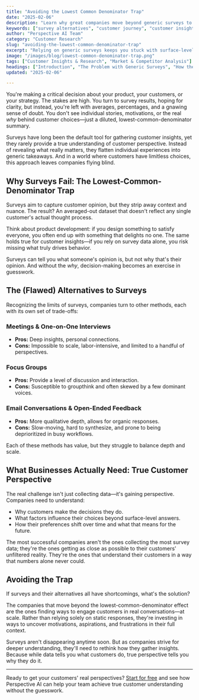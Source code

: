 ```yaml
---
title: "Avoiding the Lowest Common Denominator Trap"
date: "2025-02-06"
description: "Learn why great companies move beyond generic surveys to uncover deeper customer insights—and how to avoid the lowest common denominator trap in your decision-making."
keywords: ["survey alternatives", "customer journey", "customer insights", "qualitative research", "customer understanding", "decision-making", "B2B SaaS", "AI in research"]
author: "Perspective AI Team"
category: "Customer Research"
slug: "avoiding-the-lowest-common-denominator-trap"
excerpt: "Relying on generic surveys keeps you stuck with surface-level data. Find out how winning teams escape the lowest common denominator trap and unlock richer, more actionable customer insights."
image: "/images/blog/lowest-common-denominator-trap.png"
tags: ["Customer Insights & Research", "Market & Competitor Analysis"]
headings: ["Introduction", "The Problem with Generic Surveys", "How the Trap Limits Growth", "A Better Path: Qualitative Insights", "Making Smarter Decisions with Better Data"]
updated: "2025-02-06"

---
```


You're making a critical decision about your product, your customers, or your strategy. The stakes are high. You turn to survey results, hoping for clarity, but instead, you're left with averages, percentages, and a gnawing sense of doubt. You don't see individual stories, motivations, or the real *why* behind customer choices—just a diluted, lowest-common-denominator summary. 

Surveys have long been the default tool for gathering customer insights, yet they rarely provide a true understanding of customer perspective. Instead of revealing what really matters, they flatten individual experiences into generic takeaways. And in a world where customers have limitless choices, this approach leaves companies flying blind.

## Why Surveys Fail: The Lowest-Common-Denominator Trap

Surveys aim to capture customer opinion, but they strip away context and nuance. The result? An averaged-out dataset that doesn't reflect any single customer's actual thought process. 

Think about product development: if you design something to satisfy everyone, you often end up with something that delights no one. The same holds true for customer insights—if you rely on survey data alone, you risk missing what truly drives behavior.

Surveys can tell you what someone's opinion is, but not why that's their opinion. And without the *why*, decision-making becomes an exercise in guesswork.

## The (Flawed) Alternatives to Surveys

Recognizing the limits of surveys, companies turn to other methods, each with its own set of trade-offs:

### **Meetings & One-on-One Interviews**
- **Pros:** Deep insights, personal connections.
- **Cons:** Impossible to scale, labor-intensive, and limited to a handful of perspectives.

### **Focus Groups**
- **Pros:** Provide a level of discussion and interaction.
- **Cons:** Susceptible to groupthink and often skewed by a few dominant voices.

### **Email Conversations & Open-Ended Feedback**
- **Pros:** More qualitative depth, allows for organic responses.
- **Cons:** Slow-moving, hard to synthesize, and prone to being deprioritized in busy workflows.

Each of these methods has value, but they struggle to balance depth and scale. 

## What Businesses Actually Need: True Customer Perspective

The real challenge isn't just collecting data—it's gaining perspective. Companies need to understand:
- Why customers make the decisions they do.
- What factors influence their choices beyond surface-level answers.
- How their preferences shift over time and what that means for the future.

The most successful companies aren't the ones collecting the most survey data; they're the ones getting as close as possible to their customers' unfiltered reality. They're the ones that understand their customers in a way that numbers alone never could.

## Avoiding the Trap

If surveys and their alternatives all have shortcomings, what's the solution?

The companies that move beyond the lowest-common-denominator effect are the ones finding ways to engage customers in real conversations—at scale. Rather than relying solely on static responses, they're investing in ways to uncover motivations, aspirations, and frustrations in their full context.

Surveys aren't disappearing anytime soon. But as companies strive for deeper understanding, they'll need to rethink how they gather insights. Because while data tells you what customers do, true perspective tells you why they do it.

---

Ready to get your customers' real perspectives? [Start for free](https://getperspective.ai/signup) and see how Perspective AI can help your team achieve true customer understanding without the guesswork.
